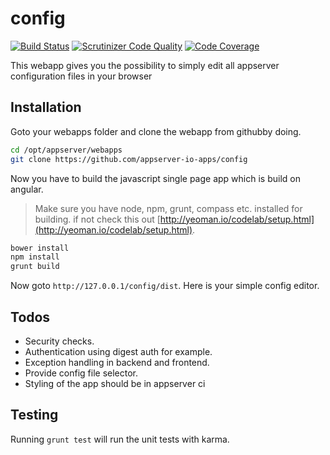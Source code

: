 # config

[![Build Status](https://travis-ci.org/appserver-io-app/config.png)](https://travis-ci.org/appserver-io-app/config) [![Scrutinizer Code Quality](https://scrutinizer-ci.com/g/appserver-io-app/config/badges/quality-score.png?b=master)](https://scrutinizer-ci.com/g/appserver-io-app/config/?branch=master) [![Code Coverage](https://scrutinizer-ci.com/g/appserver-io-app/config/badges/coverage.png?b=master)](https://scrutinizer-ci.com/g/appserver-io-app/config/?branch=master)

This webapp gives you the possibility to simply edit all appserver configuration files in your browser

## Installation

Goto your webapps folder and clone the webapp from githubby doing.

```bash
cd /opt/appserver/webapps
git clone https://github.com/appserver-io-apps/config
```

Now you have to build the javascript single page app which is build on angular.
> Make sure you have node, npm, grunt, compass etc. installed for building. if not check this out
[http://yeoman.io/codelab/setup.html](http://yeoman.io/codelab/setup.html).

```bash
bower install
npm install
grunt build
```

Now goto `http://127.0.0.1/config/dist`.
Here is your simple config editor.

## Todos

* Security checks.
* Authentication using digest auth for example.
* Exception handling in backend and frontend.
* Provide config file selector.
* Styling of the app should be in appserver ci

## Testing

Running `grunt test` will run the unit tests with karma.